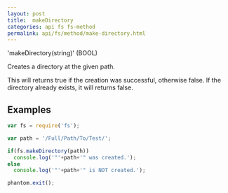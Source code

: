 ```yaml
---
layout: post
title:  makeDirectory
categories: api fs fs-method
permalink: api/fs/method/make-directory.html
---
```


'makeDirectory(string)' (BOOL)

Creates a directory at the given path.

This will returns true if the creation was successful, otherwise false. If the directory already exists, it will returns false.

## Examples

```javascript
var fs = require('fs');

var path = '/Full/Path/To/Test/';

if(fs.makeDirectory(path))
  console.log('"'+path+'" was created.');
else
  console.log('"'+path+'" is NOT created.');

phantom.exit();
```








